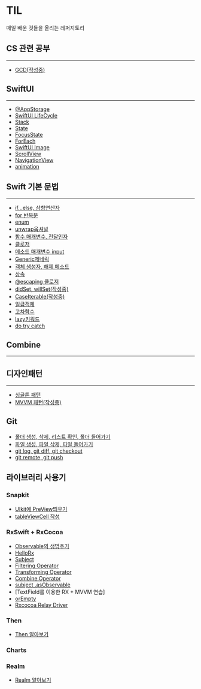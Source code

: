 # TIL
매일 배운 것들을 올리는 레퍼지토리

## CS 관련 공부
* * * 
- [GCD(작성중)]()

## SwiftUI
* * * 

- [@AppStorage](https://declan.tistory.com/31)
- [SwiftUI LifeCycle](https://declan.tistory.com/32)
- [Stack](https://github.com/ryuchanghwi/TIL/blob/main/Stack.md)
- [State](https://github.com/ryuchanghwi/TIL/blob/main/State.md)
- [FocusState](https://declan.tistory.com/35)
- [ForEach](https://declan.tistory.com/34)
- [SwiftUI Image](https://github.com/ryuchanghwi/TIL/blob/main/SwiftUI%20Image.md)
- [ScrollView](https://github.com/ryuchanghwi/TIL/blob/main/SwiftUI%20ScrollView.md)
- [NavigationView](https://github.com/ryuchanghwi/TIL/blob/main/SwiftUI%20NavigationView.md)
- [animation](https://declan.tistory.com/33)




## Swift 기본 문법
* * * 

- [if...else, 삼항연산자](https://github.com/ryuchanghwi/TIL/blob/main/%EC%A1%B0%EA%B1%B4%EB%AC%B8.md)
- [for 반복문](https://github.com/ryuchanghwi/TIL/blob/main/for%EB%B0%98%EB%B3%B5%EB%AC%B8.md)
- [enum](https://github.com/ryuchanghwi/TIL/blob/main/enum.md)
- [unwrap옵셔널](https://github.com/ryuchanghwi/TIL/blob/main/Unwrap.md)
- [함수 매개변수, 전달인자](https://github.com/ryuchanghwi/TIL/blob/main/%ED%95%A8%EC%88%98%20%EB%A7%A4%EA%B0%9C%EB%B3%80%EC%88%98,%20%EC%A0%84%EB%8B%AC%EC%9D%B8%EC%9E%90.md)
- [클로저](https://github.com/ryuchanghwi/TIL/blob/main/Closure.md)
- [메소드 매개변수 input](https://github.com/ryuchanghwi/TIL/blob/main/%EB%A9%94%EC%86%8C%EB%93%9Cinout.md)
- [Generic제네릭](https://github.com/ryuchanghwi/TIL/blob/main/Generic.md)
- [객체 생성자, 해제 메소드](https://github.com/ryuchanghwi/TIL/blob/main/%EA%B0%9D%EC%B2%B4%20%EC%83%9D%EC%84%B1%EC%9E%90,%20%ED%95%B4%EC%A0%9C%20%EB%A9%94%EC%86%8C%EB%93%9C.md)
- [상속](https://github.com/ryuchanghwi/TIL/blob/main/%EC%83%81%EC%86%8D.md)
- [@escaping 클로저](https://declan.tistory.com/37)
- [didSet, willSet(작성중)]()
- [CaseIterable(작성중)]()
- [일급객체](https://declan.tistory.com/45)
- [고차함수](https://declan.tistory.com/46)
- [lazy키워드](https://declan.tistory.com/53)
- [do try catch]()

## Combine
* * *

## 디자인패턴
* * *
- [싱글톤 패턴](https://github.com/ryuchanghwi/TIL/blob/main/%EC%8B%B1%EA%B8%80%ED%86%A4%ED%8C%A8%ED%84%B4.md)
- [MVVM 패턴(작성중)]()

## Git
- [폴더 생성, 삭제, 리스트 확인, 폴더 들어가기](https://declan.tistory.com/38)
- [파일 생성, 파일 삭제, 파일 들어가기](https://declan.tistory.com/39)
- [git log, git diff, git checkout](https://declan.tistory.com/41)
- [git remote, git push](https://declan.tistory.com/47)

## 라이브러리 사용기
### Snapkit
- [UIkit에 PreView띄우기](https://declan.tistory.com/44)
- [tableViewCell 작성](https://github.com/ryuchanghwi/TIL/blob/main/snapkitTableViewCell)
### RxSwift + RxCocoa
- [Observable의 생명주기](https://github.com/ryuchanghwi/TIL/blob/main/Observable%EC%83%9D%EB%AA%85%EC%A3%BC%EA%B8%B0.md)
- [HelloRx](https://declan.tistory.com/48)
- [Subject](https://declan.tistory.com/49)
- [Filtering Operator](https://declan.tistory.com/50)
- [Transforming Operator](https://declan.tistory.com/51)
- [Combine Operator](https://declan.tistory.com/52)
- [subject .asObservable](https://github.com/ryuchanghwi/TIL/blob/main/subject.asObservable.md)
- [TextField를 이용한 RX + MVVM 연습]
- [orEmpty](https://github.com/ryuchanghwi/TIL/blob/main/orEmpty.md)
- [Rxcocoa Relay Driver](https://declan.tistory.com/55)

### Then
- [Then 알아보기](https://declan.tistory.com/57)

### Charts

### Realm
- [Realm 알아보기](https://declan.tistory.com/59)
